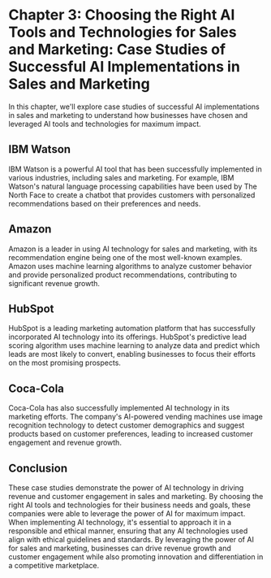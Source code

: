 Chapter 3: Choosing the Right AI Tools and Technologies for Sales and Marketing: Case Studies of Successful AI Implementations in Sales and Marketing
=====================================================================================================================================================

In this chapter, we'll explore case studies of successful AI implementations in sales and marketing to understand how businesses have chosen and leveraged AI tools and technologies for maximum impact.

IBM Watson
----------

IBM Watson is a powerful AI tool that has been successfully implemented in various industries, including sales and marketing. For example, IBM Watson's natural language processing capabilities have been used by The North Face to create a chatbot that provides customers with personalized recommendations based on their preferences and needs.

Amazon
------

Amazon is a leader in using AI technology for sales and marketing, with its recommendation engine being one of the most well-known examples. Amazon uses machine learning algorithms to analyze customer behavior and provide personalized product recommendations, contributing to significant revenue growth.

HubSpot
-------

HubSpot is a leading marketing automation platform that has successfully incorporated AI technology into its offerings. HubSpot's predictive lead scoring algorithm uses machine learning to analyze data and predict which leads are most likely to convert, enabling businesses to focus their efforts on the most promising prospects.

Coca-Cola
---------

Coca-Cola has also successfully implemented AI technology in its marketing efforts. The company's AI-powered vending machines use image recognition technology to detect customer demographics and suggest products based on customer preferences, leading to increased customer engagement and revenue growth.

Conclusion
----------

These case studies demonstrate the power of AI technology in driving revenue and customer engagement in sales and marketing. By choosing the right AI tools and technologies for their business needs and goals, these companies were able to leverage the power of AI for maximum impact. When implementing AI technology, it's essential to approach it in a responsible and ethical manner, ensuring that any AI technologies used align with ethical guidelines and standards. By leveraging the power of AI for sales and marketing, businesses can drive revenue growth and customer engagement while also promoting innovation and differentiation in a competitive marketplace.
